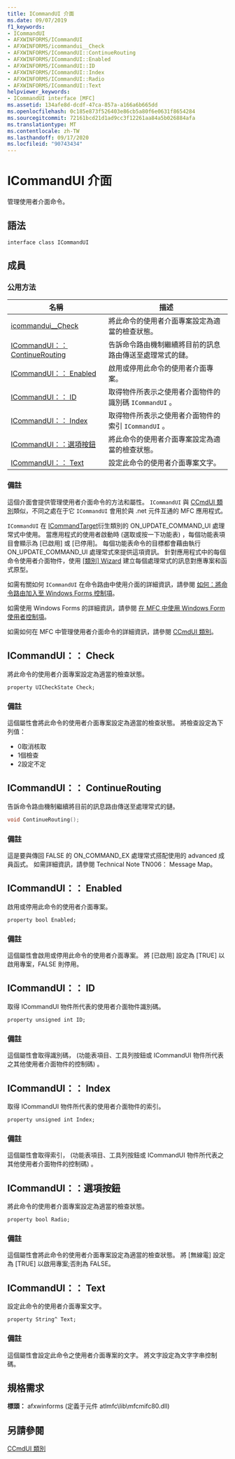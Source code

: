 ```yaml
---
title: ICommandUI 介面
ms.date: 09/07/2019
f1_keywords:
- ICommandUI
- AFXWINFORMS/ICommandUI
- AFXWINFORMS/icommandui__Check
- AFXWINFORMS/ICommandUI::ContinueRouting
- AFXWINFORMS/ICommandUI::Enabled
- AFXWINFORMS/ICommandUI::ID
- AFXWINFORMS/ICommandUI::Index
- AFXWINFORMS/ICommandUI::Radio
- AFXWINFORMS/ICommandUI::Text
helpviewer_keywords:
- ICommandUI interface [MFC]
ms.assetid: 134afe8d-dcdf-47ca-857a-a166a6b665dd
ms.openlocfilehash: 0c185e873f526403e86cb5a80f6e0631f8654284
ms.sourcegitcommit: 72161bcd21d1ad9cc3f12261aa84a5b026884afa
ms.translationtype: MT
ms.contentlocale: zh-TW
ms.lasthandoff: 09/17/2020
ms.locfileid: "90743434"
---
```

# <a name="icommandui-interface"></a>ICommandUI 介面

管理使用者介面命令。

## <a name="syntax"></a>語法

```
interface class ICommandUI
```

## <a name="members"></a>成員

### <a name="public-methods"></a>公用方法

|名稱|描述|
|----------|-----------------|
|[icommandui__Check](#check)|將此命令的使用者介面專案設定為適當的檢查狀態。|
|[ICommandUI：： ContinueRouting](#continuerouting)|告訴命令路由機制繼續將目前的訊息路由傳送至處理常式的鏈。|
|[ICommandUI：： Enabled](#enabled)|啟用或停用此命令的使用者介面專案。|
|[ICommandUI：： ID](#id)|取得物件所表示之使用者介面物件的識別碼 `ICommandUI` 。|
|[ICommandUI：： Index](#index)|取得物件所表示之使用者介面物件的索引 `ICommandUI` 。|
|[ICommandUI：：選項按鈕](#radio)|將此命令的使用者介面專案設定為適當的檢查狀態。|
|[ICommandUI：： Text](#text)|設定此命令的使用者介面專案文字。|

### <a name="remarks"></a>備註

這個介面會提供管理使用者介面命令的方法和屬性。 `ICommandUI` 與 [CCmdUI 類別](../../mfc/reference/ccmdui-class.md)類似，不同之處在于它 `ICommandUI` 會用於與 .net 元件互通的 MFC 應用程式。

`ICommandUI` 在 [ICommandTarget](../../mfc/reference/icommandtarget-interface.md)衍生類別的 ON_UPDATE_COMMAND_UI 處理常式中使用。 當應用程式的使用者啟動時 (選取或按一下功能表) ，每個功能表項目會顯示為 [已啟用] 或 [已停用]。 每個功能表命令的目標都會藉由執行 ON_UPDATE_COMMAND_UI 處理常式來提供這項資訊。 針對應用程式中的每個命令使用者介面物件，使用 [ [類別] Wizard](mfc-class-wizard.md) 建立每個處理常式的訊息對應專案和函式原型。

如需有關如何 `ICommandUI` 在命令路由中使用介面的詳細資訊，請參閱 [如何：將命令路由加入至 Windows Forms 控制項](../../dotnet/how-to-add-command-routing-to-the-windows-forms-control.md)。

如需使用 Windows Forms 的詳細資訊，請參閱 [在 MFC 中使用 Windows Form 使用者控制項](../../dotnet/using-a-windows-form-user-control-in-mfc.md)。

如需如何在 MFC 中管理使用者介面命令的詳細資訊，請參閱 [CCmdUI 類別](../../mfc/reference/ccmdui-class.md)。

## <a name="icommanduicheck"></a><a name="check"></a> ICommandUI：： Check

將此命令的使用者介面專案設定為適當的檢查狀態。

```
property UICheckState Check;
```

### <a name="remarks"></a>備註

這個屬性會將此命令的使用者介面專案設定為適當的檢查狀態。 將檢查設定為下列值：

- 0取消核取
- 1個檢查
- 2設定不定

## <a name="icommanduicontinuerouting"></a><a name="continuerouting"></a> ICommandUI：： ContinueRouting

告訴命令路由機制繼續將目前的訊息路由傳送至處理常式的鏈。

```cpp
void ContinueRouting();
```

### <a name="remarks"></a>備註

這是要與傳回 FALSE 的 ON_COMMAND_EX 處理常式搭配使用的 advanced 成員函式。 如需詳細資訊，請參閱 Technical Note TN006： Message Map。

## <a name="icommanduienabled"></a><a name="enabled"></a> ICommandUI：： Enabled

啟用或停用此命令的使用者介面專案。

```
property bool Enabled;
```

### <a name="remarks"></a>備註

這個屬性會啟用或停用此命令的使用者介面專案。 將 [已啟用] 設定為 [TRUE] 以啟用專案，FALSE 則停用。

## <a name="icommanduiid"></a><a name="id"></a> ICommandUI：： ID

取得 ICommandUI 物件所代表的使用者介面物件識別碼。

```
property unsigned int ID;
```

### <a name="remarks"></a>備註

這個屬性會取得識別碼， (功能表項目、工具列按鈕或 ICommandUI 物件所代表之其他使用者介面物件的控制碼) 。

## <a name="icommanduiindex"></a><a name="index"></a> ICommandUI：： Index

取得 ICommandUI 物件所代表的使用者介面物件的索引。

```
property unsigned int Index;
```

### <a name="remarks"></a>備註

這個屬性會取得索引， (功能表項目、工具列按鈕或 ICommandUI 物件所代表之其他使用者介面物件的控制碼) 。

## <a name="icommanduiradio"></a><a name="radio"></a> ICommandUI：：選項按鈕

將此命令的使用者介面專案設定為適當的檢查狀態。

```
property bool Radio;
```

### <a name="remarks"></a>備註

這個屬性會將此命令的使用者介面專案設定為適當的檢查狀態。 將 [無線電] 設定為 [TRUE] 以啟用專案;否則為 FALSE。

## <a name="icommanduitext"></a><a name="text"></a> ICommandUI：： Text

設定此命令的使用者介面專案文字。

```
property String^ Text;
```

### <a name="remarks"></a>備註

這個屬性會設定此命令之使用者介面專案的文字。 將文字設定為文字字串控制碼。

## <a name="requirements"></a>規格需求

**標頭：** afxwinforms (定義于元件 atlmfc\lib\mfcmifc80.dll) 

## <a name="see-also"></a>另請參閱

[CCmdUI 類別](../../mfc/reference/ccmdui-class.md)
